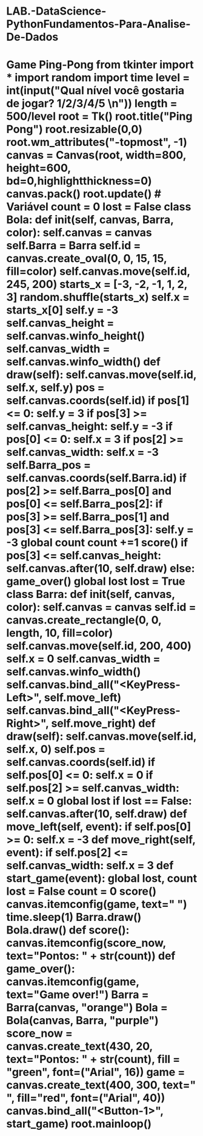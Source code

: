 # LAB.-DataScience-PythonFundamentos-Para-Analise-De-Dados
# Game Ping-Pong  from tkinter import * import random import time  level = int(input("Qual nível você gostaria de jogar? 1/2/3/4/5 \n")) length = 500/level   root = Tk() root.title("Ping Pong") root.resizable(0,0) root.wm_attributes("-topmost", -1)  canvas = Canvas(root, width=800, height=600, bd=0,highlightthickness=0) canvas.pack()  root.update()  # Variável count = 0 lost = False  class Bola:     def __init__(self, canvas, Barra, color):         self.canvas = canvas         self.Barra = Barra         self.id = canvas.create_oval(0, 0, 15, 15, fill=color)         self.canvas.move(self.id, 245, 200)          starts_x = [-3, -2, -1, 1, 2, 3]         random.shuffle(starts_x)          self.x = starts_x[0]         self.y = -3          self.canvas_height = self.canvas.winfo_height()         self.canvas_width = self.canvas.winfo_width()       def draw(self):         self.canvas.move(self.id, self.x, self.y)          pos = self.canvas.coords(self.id)          if pos[1] &lt;= 0:             self.y = 3          if pos[3] >= self.canvas_height:             self.y = -3          if pos[0] &lt;= 0:             self.x = 3                      if pos[2] >= self.canvas_width:             self.x = -3          self.Barra_pos = self.canvas.coords(self.Barra.id)           if pos[2] >= self.Barra_pos[0] and pos[0] &lt;= self.Barra_pos[2]:             if pos[3] >= self.Barra_pos[1] and pos[3] &lt;= self.Barra_pos[3]:                 self.y = -3                 global count                 count +=1                 score()           if pos[3] &lt;= self.canvas_height:             self.canvas.after(10, self.draw)         else:             game_over()             global lost             lost = True   class Barra:     def __init__(self, canvas, color):         self.canvas = canvas         self.id = canvas.create_rectangle(0, 0, length, 10, fill=color)         self.canvas.move(self.id, 200, 400)          self.x = 0          self.canvas_width = self.canvas.winfo_width()          self.canvas.bind_all("&lt;KeyPress-Left>", self.move_left)         self.canvas.bind_all("&lt;KeyPress-Right>", self.move_right)      def draw(self):         self.canvas.move(self.id, self.x, 0)          self.pos = self.canvas.coords(self.id)          if self.pos[0] &lt;= 0:             self.x = 0                  if self.pos[2] >= self.canvas_width:             self.x = 0                  global lost                  if lost == False:             self.canvas.after(10, self.draw)      def move_left(self, event):         if self.pos[0] >= 0:             self.x = -3      def move_right(self, event):         if self.pos[2] &lt;= self.canvas_width:             self.x = 3   def start_game(event):     global lost, count     lost = False     count = 0     score()     canvas.itemconfig(game, text=" ")      time.sleep(1)     Barra.draw()     Bola.draw()   def score():     canvas.itemconfig(score_now, text="Pontos: " + str(count))  def game_over():     canvas.itemconfig(game, text="Game over!")   Barra = Barra(canvas, "orange") Bola = Bola(canvas, Barra, "purple")   score_now = canvas.create_text(430, 20, text="Pontos: " + str(count), fill = "green", font=("Arial", 16)) game = canvas.create_text(400, 300, text=" ", fill="red", font=("Arial", 40))   canvas.bind_all("&lt;Button-1>", start_game)  root.mainloop()
